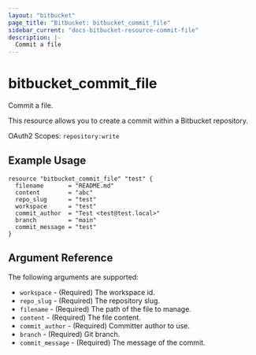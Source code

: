 ```yaml
---
layout: "bitbucket"
page_title: "Bitbucket: bitbucket_commit_file"
sidebar_current: "docs-bitbucket-resource-commit-file"
description: |-
  Commit a file
---
```


# bitbucket\_commit\_file

Commit a file.

This resource allows you to create a commit within a Bitbucket repository.

OAuth2 Scopes: `repository:write`

## Example Usage

```hcl
resource "bitbucket_commit_file" "test" {
  filename       = "README.md"
  content        = "abc"
  repo_slug      = "test"
  workspace      = "test"
  commit_author  = "Test <test@test.local>"
  branch         = "main"
  commit_message = "test"
}
```

## Argument Reference

The following arguments are supported:

* `workspace` - (Required) The workspace id.
* `repo_slug` - (Required) The repository slug.
* `filename` - (Required) The path of the file to manage.
* `content` - (Required) The file content.
* `commit_author` - (Required) Committer author to use.
* `branch` - (Required) Git branch.
* `commit_message` - (Required) The message of the commit.

